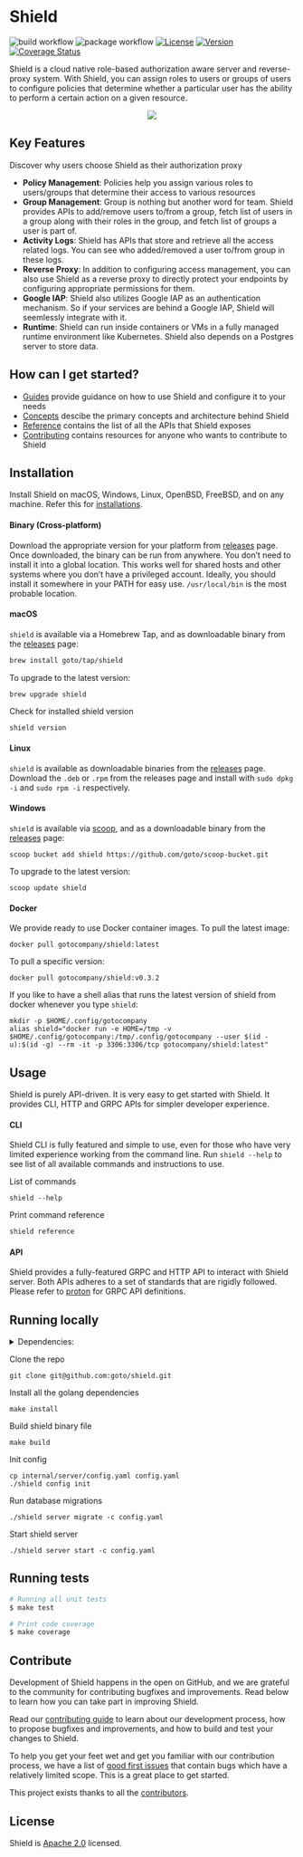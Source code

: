 # Shield

![build workflow](https://github.com/goto/shield/actions/workflows/test.yml/badge.svg)
![package workflow](https://github.com/goto/shield/actions/workflows/release.yml/badge.svg)
[![License](https://img.shields.io/badge/License-Apache%202.0-blue.svg?logo=apache)](LICENSE)
[![Version](https://img.shields.io/github/v/release/goto/shield?logo=semantic-release)](Version)
[![Coverage Status](https://coveralls.io/repos/github/goto/shield/badge.svg?branch=main)](https://coveralls.io/github/goto/shield?branch=main)

Shield is a cloud native role-based authorization aware server and reverse-proxy system. With Shield, you can assign roles to users or groups of users to configure policies that determine whether a particular user has the ability to perform a certain action on a given resource.

<p align="center"><img src="./docs/assets/overview.svg" /></p>

## Key Features

Discover why users choose Shield as their authorization proxy

- **Policy Management**: Policies help you assign various roles to users/groups that determine their access to various resources
- **Group Management**: Group is nothing but another word for team. Shield provides APIs to add/remove users to/from a group, fetch list of users in a group along with their roles in the group, and fetch list of groups a user is part of.
- **Activity Logs**: Shield has APIs that store and retrieve all the access related logs. You can see who added/removed a user to/from group in these logs.
- **Reverse Proxy**: In addition to configuring access management, you can also use Shield as a reverse proxy to directly protect your endpoints by configuring appropriate permissions for them.
- **Google IAP**: Shield also utilizes Google IAP as an authentication mechanism. So if your services are behind a Google IAP, Shield will seemlessly integrate with it.
- **Runtime**: Shield can run inside containers or VMs in a fully managed runtime environment like Kubernetes. Shield also depends on a Postgres server to store data.

## How can I get started?

- [Guides](guides/overview.md) provide guidance on how to use Shield and configure it to your needs
- [Concepts](concepts/casbin.md) descibe the primary concepts and architecture behind Shield
- [Reference](reference/api.md) contains the list of all the APIs that Shield exposes
- [Contributing](contribute/contribution.md) contains resources for anyone who wants to contribute to Shield

## Installation

Install Shield on macOS, Windows, Linux, OpenBSD, FreeBSD, and on any machine. Refer this for [installations](https://goto.github.io/shield/docs/installation).

#### Binary (Cross-platform)

Download the appropriate version for your platform from [releases](https://github.com/goto/shield/releases) page. Once downloaded, the binary can be run from anywhere.
You don’t need to install it into a global location. This works well for shared hosts and other systems where you don’t have a privileged account.
Ideally, you should install it somewhere in your PATH for easy use. `/usr/local/bin` is the most probable location.

#### macOS

`shield` is available via a Homebrew Tap, and as downloadable binary from the [releases](https://github.com/goto/shield/releases/latest) page:

```sh
brew install goto/tap/shield
```

To upgrade to the latest version:

```
brew upgrade shield
```

Check for installed shield version

```sh
shield version
```

#### Linux

`shield` is available as downloadable binaries from the [releases](https://github.com/goto/shield/releases/latest) page. Download the `.deb` or `.rpm` from the releases page and install with `sudo dpkg -i` and `sudo rpm -i` respectively.

#### Windows

`shield` is available via [scoop](https://scoop.sh/), and as a downloadable binary from the [releases](https://github.com/goto/shield/releases/latest) page:

```
scoop bucket add shield https://github.com/goto/scoop-bucket.git
```

To upgrade to the latest version:

```
scoop update shield
```

#### Docker

We provide ready to use Docker container images. To pull the latest image:

```
docker pull gotocompany/shield:latest
```

To pull a specific version:

```
docker pull gotocompany/shield:v0.3.2
```

If you like to have a shell alias that runs the latest version of shield from docker whenever you type `shield`:

```
mkdir -p $HOME/.config/gotocompany
alias shield="docker run -e HOME=/tmp -v $HOME/.config/gotocompany:/tmp/.config/gotocompany --user $(id -u):$(id -g) --rm -it -p 3306:3306/tcp gotocompany/shield:latest"
```

## Usage

Shield is purely API-driven. It is very easy to get started with Shield. It provides CLI, HTTP and GRPC APIs for simpler developer experience.

#### CLI

Shield CLI is fully featured and simple to use, even for those who have very limited experience working from the command line. Run `shield --help` to see list of all available commands and instructions to use.

List of commands

```
shield --help
```

Print command reference

```sh
shield reference
```

#### API

Shield provides a fully-featured GRPC and HTTP API to interact with Shield server. Both APIs adheres to a set of standards that are rigidly followed. Please refer to [proton](https://github.com/goto/proton/tree/main/goto/shield/v1beta1) for GRPC API definitions.

## Running locally

<details>
  <summary>Dependencies:</summary>

    - Git
    - Go 1.17 or above
    - PostgreSQL 13.2 or above

</details>

Clone the repo

```
git clone git@github.com:goto/shield.git
```

Install all the golang dependencies

```
make install
```

Build shield binary file

```
make build
```

Init config

```
cp internal/server/config.yaml config.yaml
./shield config init
```

Run database migrations

```
./shield server migrate -c config.yaml
```

Start shield server

```
./shield server start -c config.yaml
```

## Running tests

```sh
# Running all unit tests
$ make test

# Print code coverage
$ make coverage
```

## Contribute

Development of Shield happens in the open on GitHub, and we are grateful to the community for contributing bugfixes and
improvements. Read below to learn how you can take part in improving Shield.

Read our [contributing guide](https://goto.github.io/shield/docs/contribute/contribution) to learn about our development process, how to propose
bugfixes and improvements, and how to build and test your changes to Shield.

To help you get your feet wet and get you familiar with our contribution process, we have a list of
[good first issues](https://github.com/goto/shield/labels/good%20first%20issue) that contain bugs which have a relatively
limited scope. This is a great place to get started.

This project exists thanks to all the [contributors](https://github.com/goto/shield/graphs/contributors).

## License

Shield is [Apache 2.0](LICENSE) licensed.

